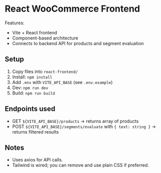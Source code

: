 # React WooCommerce Frontend

Features:
- Vite + React frontend
- Component-based architecture
- Connects to backend API for products and segment evaluation

## Setup
1. Copy files into `react-frontend/`
2. Install: `npm install`
3. Add `.env` with `VITE_API_BASE` (see `.env.example`)
4. Dev: `npm run dev`
5. Build: `npm run build`

## Endpoints used
- GET `${VITE_API_BASE}/products` -> returns array of products
- POST `${VITE_API_BASE}/segments/evaluate` with `{ text: string }` -> returns filtered results

## Notes
- Uses axios for API calls.
- Tailwind is wired; you can remove and use plain CSS if preferred.